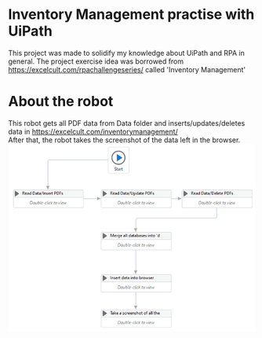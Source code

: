 # Inventory Management practise with UiPath

This project was made to solidify my knowledge about UiPath and RPA in general.
The project exercise idea was borrowed from https://excelcult.com/rpachallengeseries/ called 'Inventory Management'  

# About the robot
This robot gets all PDF data from Data folder and inserts/updates/deletes data in https://excelcult.com/inventorymanagement/  
After that, the robot takes the screenshot of the data left in the browser.  
![Workflow image](png.png)
